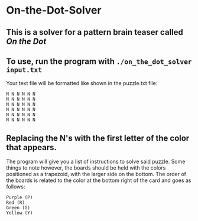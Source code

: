 # On-the-Dot-Solver
This is a solver for a pattern brain teaser called *On the Dot*
---
To use, run the program with `./on_the_dot_solver input.txt`
---
Your text file will be formatted like shown in the puzzle.txt file:

    N N N N N N
    N N N N N N
    N N N N N N
    N N N N N N
    N N N N N N
    N N N N N N

Replacing the N's with the first letter of the color that appears.
---
The program will give you a list of instructions to solve said puzzle.
Some things to note however, the boards should be held with the colors positioned as a trapezoid, with the larger side on the bottom. The order of the boards is related to the color at the bottom right of the card and goes as follows:
    
    Purple (P)
    Red (R)
    Green (G)
    Yellow (Y)
